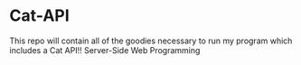 # Cat-API
This repo will contain all of the goodies necessary to run my program which includes a Cat API!! Server-Side Web Programming
